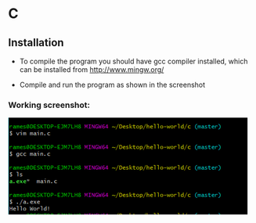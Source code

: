 # C

## Installation
* To compile the program you should have gcc compiler installed, which can be installed from http://www.mingw.org/

* Compile and run the program as shown in the screenshot

### Working screenshot:
![screenshot](./screenshot.PNG?raw=true)




